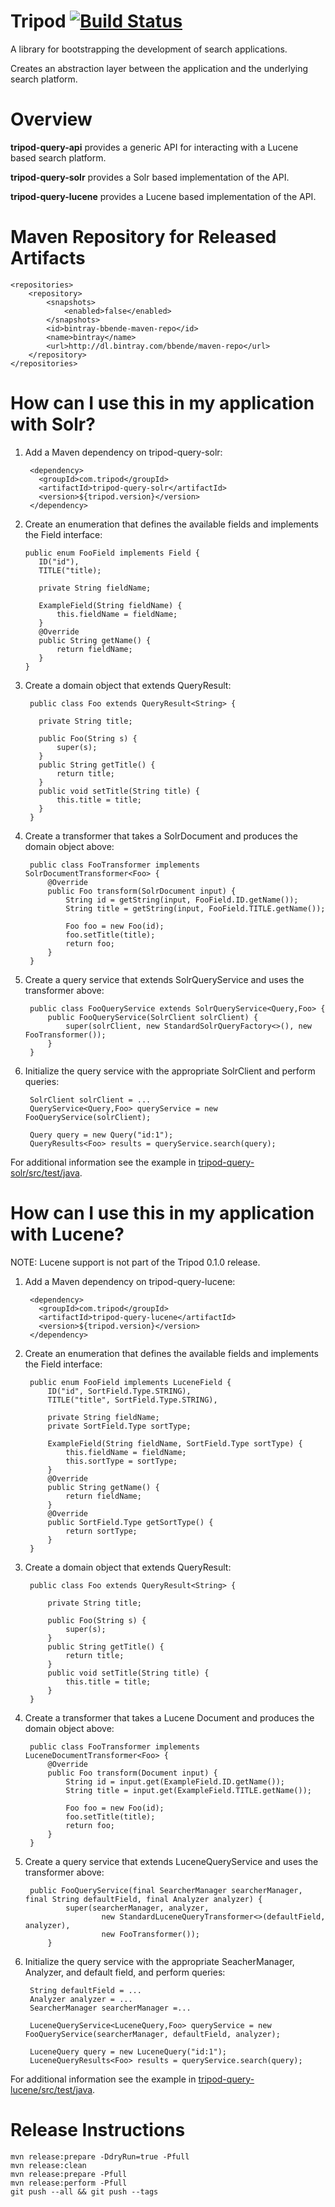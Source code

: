 <!--
  Licensed to the Apache Software Foundation (ASF) under one or more
  contributor license agreements.  See the NOTICE file distributed with
  this work for additional information regarding copyright ownership.
  The ASF licenses this file to You under the Apache License, Version 2.0
  (the "License"); you may not use this file except in compliance with
  the License.  You may obtain a copy of the License at
      http://www.apache.org/licenses/LICENSE-2.0
  Unless required by applicable law or agreed to in writing, software
  distributed under the License is distributed on an "AS IS" BASIS,
  WITHOUT WARRANTIES OR CONDITIONS OF ANY KIND, either express or implied.
  See the License for the specific language governing permissions and
  limitations under the License.
-->
# Tripod [![Build Status](https://travis-ci.org/bbende/tripod.svg?branch=master)](https://travis-ci.org/bbende/tripod)

A library for bootstrapping the development of search applications.

Creates an abstraction layer between the application and the underlying search platform.

# Overview

**tripod-query-api** provides a generic API for interacting with a Lucene based search platform.

**tripod-query-solr** provides a Solr based implementation of the API.

**tripod-query-lucene** provides a Lucene based implementation of the API.

# Maven Repository for Released Artifacts

    <repositories>
        <repository>
            <snapshots>
                <enabled>false</enabled>
            </snapshots>
            <id>bintray-bbende-maven-repo</id>
            <name>bintray</name>
            <url>http://dl.bintray.com/bbende/maven-repo</url>
        </repository>
    </repositories>

# How can I use this in my application with Solr?

1) Add a Maven dependency on tripod-query-solr:
  
        <dependency>
          <groupId>com.tripod</groupId>
          <artifactId>tripod-query-solr</artifactId>
          <version>${tripod.version}</version>
        </dependency>
    
2) Create an enumeration that defines the available fields and implements the Field interface:

       public enum FooField implements Field {
          ID("id"),
          TITLE("title);

          private String fieldName;

          ExampleField(String fieldName) {
              this.fieldName = fieldName;
          }
          @Override
          public String getName() {
              return fieldName;
          }
       }
    
3) Create a domain object that extends QueryResult:

        public class Foo extends QueryResult<String> {

          private String title;

          public Foo(String s) {
              super(s);
          }
          public String getTitle() {
              return title;
          }
          public void setTitle(String title) {
              this.title = title;
          }
        }
    
4) Create a transformer that takes a SolrDocument and produces the domain object above:

        public class FooTransformer implements SolrDocumentTransformer<Foo> {
            @Override
            public Foo transform(SolrDocument input) {
                String id = getString(input, FooField.ID.getName());
                String title = getString(input, FooField.TITLE.getName());

                Foo foo = new Foo(id);
                foo.setTitle(title);
                return foo;
            }
        }
    
5) Create a query service that extends SolrQueryService and uses the transformer above:

        public class FooQueryService extends SolrQueryService<Query,Foo> {
            public FooQueryService(SolrClient solrClient) {
                super(solrClient, new StandardSolrQueryFactory<>(), new FooTransformer());
            }
        }

6) Initialize the query service with the appropriate SolrClient and perform queries:

        SolrClient solrClient = ...
        QueryService<Query,Foo> queryService = new FooQueryService(solrClient);

        Query query = new Query("id:1");
        QueryResults<Foo> results = queryService.search(query);
    
    
For additional information see the example in [tripod-query-solr/src/test/java](https://github.com/bbende/tripod/tree/master/tripod-query-solr/src/test/java/com/tripod/solr/example).

# How can I use this in my application with Lucene?

NOTE: Lucene support is not part of the Tripod 0.1.0 release.

1) Add a Maven dependency on tripod-query-lucene:

        <dependency>
          <groupId>com.tripod</groupId>
          <artifactId>tripod-query-lucene</artifactId>
          <version>${tripod.version}</version>
        </dependency>
    
2) Create an enumeration that defines the available fields and implements the Field interface:

        public enum FooField implements LuceneField {
            ID("id", SortField.Type.STRING),
            TITLE("title", SortField.Type.STRING),

            private String fieldName;
            private SortField.Type sortType;

            ExampleField(String fieldName, SortField.Type sortType) {
                this.fieldName = fieldName;
                this.sortType = sortType;
            }
            @Override
            public String getName() {
                return fieldName;
            }
            @Override
            public SortField.Type getSortType() {
                return sortType;
            }
        }
    
3) Create a domain object that extends QueryResult:

        public class Foo extends QueryResult<String> {

            private String title;

            public Foo(String s) {
                super(s);
            }
            public String getTitle() {
                return title;
            }
            public void setTitle(String title) {
                this.title = title;
            }
        }
    
4) Create a transformer that takes a Lucene Document and produces the domain object above:

        public class FooTransformer implements LuceneDocumentTransformer<Foo> {
            @Override
            public Foo transform(Document input) {
                String id = input.get(ExampleField.ID.getName());
                String title = input.get(ExampleField.TITLE.getName());

                Foo foo = new Foo(id);
                foo.setTitle(title);
                return foo;
            }
        }
    
5) Create a query service that extends LuceneQueryService and uses the transformer above:

        public FooQueryService(final SearcherManager searcherManager, final String defaultField, final Analyzer analyzer) {
                super(searcherManager, analyzer,
                        new StandardLuceneQueryTransformer<>(defaultField, analyzer),
                        new FooTransformer());
            }

6) Initialize the query service with the appropriate SeacherManager, Analyzer, and default field, and perform queries:

        String defaultField = ...
        Analyzer analyzer = ...
        SearcherManager searcherManager =...

        LuceneQueryService<LuceneQuery,Foo> queryService = new FooQueryService(searcherManager, defaultField, analyzer);

        LuceneQuery query = new LuceneQuery("id:1");
        LuceneQueryResults<Foo> results = queryService.search(query);
    
    
For additional information see the example in [tripod-query-lucene/src/test/java](https://github.com/bbende/tripod/tree/master/tripod-query-lucene/src/test/java/com/tripod/lucene/example).

# Release Instructions

    mvn release:prepare -DdryRun=true -Pfull
    mvn release:clean
    mvn release:prepare -Pfull
    mvn release:perform -Pfull
    git push --all && git push --tags
